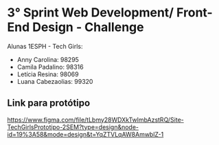 # 3° Sprint Web Development/ Front-End Design - Challenge

Alunas 1ESPH - Tech Girls: <br>
- Anny Carolina: 98295 <br>
- Camila Padalino: 98316 <br>
- Letícia Resina: 98069 <br>
- Luana Cabezaolias: 99320

## Link para protótipo
https://www.figma.com/file/tLbmy28WDXkTwlmbAzstRQ/Site-TechGirlsPrototipo-2SEM?type=design&node-id=19%3A58&mode=design&t=YqZTVLqAW8AmwblZ-1
